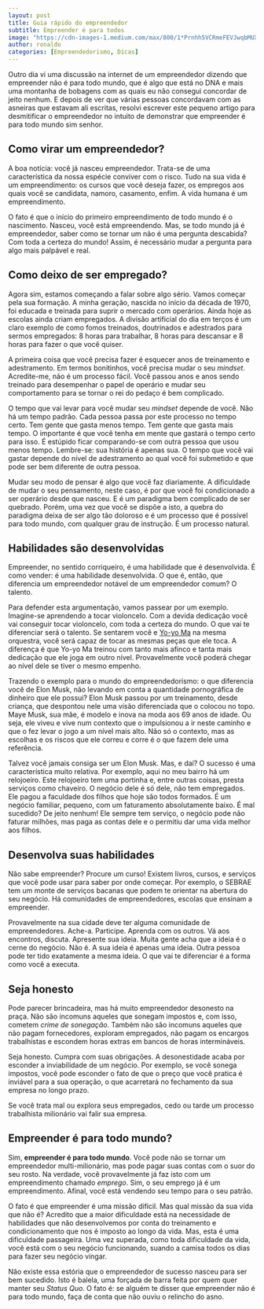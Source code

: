 ```yaml
---
layout: post
title: Guia rápido do empreendedor
subtitle: Empreender é para todos
image: "https://cdn-images-1.medium.com/max/800/1*Prnhh5VCRmeFEVJwqbMUXw.jpeg"
author: ronaldo
categories: [Empreendedorismo, Dicas]
---
```


Outro dia vi uma discussão na internet de um empreendedor dizendo que empreender
não é para todo mundo, que é algo que está no DNA e mais uma montanha de
bobagens com as quais eu não consegui concordar de jeito nenhum. E depois de ver
que várias pessoas concordavam com as asneiras que estavam ali escritas, resolvi
escrever este pequeno artigo para desmitificar o empreendedor no intuito de
demonstrar que empreender é para todo mundo sim senhor.

## Como virar um empreendedor?

A boa notícia: você já nasceu empreendedor. Trata-se de uma característica da
nossa espécie conviver com o risco. Tudo na sua vida é um empreendimento: os
cursos que você deseja fazer, os empregos aos quais você se candidata, namoro,
casamento, enfim. A vida humana é um empreendimento.

O fato é que o início do primeiro empreendimento de todo mundo é o nascimento.
Nasceu, você está empreendendo. Mas, se todo mundo já é empreendedor, saber como
se tornar um não é uma pergunta descabida? Com toda a certeza do mundo! Assim, é
necessário mudar a pergunta para algo mais palpável e real.

## Como deixo de ser empregado?

Agora sim, estamos começando a falar sobre algo sério. Vamos começar pela sua
formação. A minha geração, nascida no início da década de 1970, foi educada e
treinada para suprir o mercado com operários. Ainda hoje as escolas ainda criam
empregados. A divisão artificial do dia em terços é um claro exemplo de como
fomos treinados, doutrinados e adestrados para sermos empregados: 8 horas para
trabalhar, 8 horas para descansar e 8 horas para fazer o que você quiser.

A primeira coisa que você precisa fazer é esquecer anos de treinamento e
adestramento. Em termos bonitinhos, você precisa mudar o seu *mindset*.
Acredite-me, não é um processo fácil. Você passou anos e anos sendo treinado
para desempenhar o papel de operário e mudar seu comportamento para se tornar o
rei do pedaço é bem complicado.

O tempo que vai levar para você mudar seu *mindset* depende de você. Não há um
tempo padrão. Cada pessoa passa por este processo no tempo certo. Tem gente que
gasta menos tempo. Tem gente que gasta mais tempo. O importante é que você tenha
em mente que gastará o tempo certo para isso. É estúpido ficar comparando-se com
outra pessoa que usou menos tempo. Lembre-se: sua história é apenas sua. O tempo
que você vai gastar depende do nível de adestramento ao qual você foi submetido
e que pode ser bem diferente de outra pessoa.

Mudar seu modo de pensar é algo que você faz diariamente. A dificuldade de mudar
o seu pensamento, neste caso, é por que você foi condicionado a ser operário
desde que nasceu. E é um paradigma bem complicado de ser quebrado. Porém, uma
vez que você se dispõe a isto, a quebra do paradigma deixa de ser algo tão
doloroso e é um processo que é possível para todo mundo, com qualquer grau de
instrução. É um processo natural.

## Habilidades são desenvolvidas

Empreender, no sentido corriqueiro, é uma habilidade que é desenvolvida. É como
vender: é uma habilidade desenvolvida. O que é, então, que diferencia um
empreendedor notável de um empreendedor comum? O talento.

Para defender esta argumentação, vamos passear por um exemplo. Imagine-se
aprendendo a tocar violoncelo. Com a devida dedicação você vai conseguir tocar
violoncelo, com toda a certeza do mundo. O que vai te diferenciar será o
talento. Se sentarem você e [Yo-yo Ma](https://pt.wikipedia.org/wiki/Yo-Yo_Ma)
na mesma orquestra, você será capaz de tocar as mesmas peças que ele toca. A
diferença é que Yo-yo Ma treinou com tanto mais afinco e tanta mais dedicação
que ele joga em outro nível. Provavelmente você poderá chegar ao nível dele se
tiver o mesmo empenho.

Trazendo o exemplo para o mundo do empreendedorismo: o que diferencia você de
Elon Musk, não levando em conta a quantidade pornográfica de dinheiro que ele
possui? Elon Musk passou por um treinamento, desde criança, que despontou nele
uma visão diferenciada que o colocou no topo. Maye Musk, sua mãe, é modelo e
inova na moda aos 69 anos de idade. Ou seja, ele viveu e vive num contexto que o
impulsionou a ir neste caminho e que o fez levar o jogo a um nível mais alto.
Não só o contexto, mas as escolhas e os riscos que ele correu e corre é o que
fazem dele uma referência.

Talvez você jamais consiga ser um Elon Musk. Mas, e daí? O sucesso é uma
característica muito relativa. Por exemplo, aqui no meu bairro há um relojoeiro.
Este relojoeiro tem uma portinha e, entre outras coisas, presta serviços como
chaveiro. O negócio dele é só dele, não tem empregados. Ele pagou a faculdade
dos filhos que hoje são todos formados. É um negócio familiar, pequeno, com um
faturamento absolutamente baixo. É mal sucedido? De jeito nenhum! Ele sempre tem
serviço, o negócio pode não faturar milhões, mas paga as contas dele e o
permitiu dar uma vida melhor aos filhos.

## Desenvolva suas habilidades

Não sabe empreender? Procure um curso! Existem livros, cursos, e serviços que
você pode usar para saber por onde começar. Por exemplo, o SEBRAE tem um monte
de serviços bacanas que podem te orientar na abertura do seu negócio. Há
comunidades de empreendedores, escolas que ensinam a empreender.

Provavelmente na sua cidade deve ter alguma comunidade de empreendedores.
Ache-a. Participe. Aprenda com os outros. Vá aos encontros, discuta. Apresente
sua ideia. Muita gente acha que a ideia é o cerne do negócio. Não é. A sua ideia
é apenas uma ideia. Outra pessoa pode ter tido exatamente a mesma ideia. O que
vai te diferenciar é a forma como você a executa.

## Seja honesto

Pode parecer brincadeira, mas há muito empreendedor desonesto na praça. Não são
incomuns aqueles que sonegam impostos e, com isso, cometem *crime de sonegação*.
Também não são incomuns aqueles que não pagam fornecedores, exploram empregados,
não pagam os encargos trabalhistas e escondem horas extras em bancos de horas
intermináveis.

Seja honesto. Cumpra com suas obrigações. A desonestidade acaba por esconder a
inviabilidade de um negócio. Por exemplo, se você sonega impostos, você pode
esconder o fato de que o preço que você pratica é inviável para a sua operação,
o que acarretará no fechamento da sua empresa no longo prazo.

Se você trata mal ou explora seus empregados, cedo ou tarde um processo
trabalhista milionário vai falir sua empresa.

## Empreender é para todo mundo?

Sim, **empreender é para todo mundo**. Você pode não se tornar um empreendedor
multi-milionário, mas pode pagar suas contas com o suor do seu rosto. Na
verdade, você provavelmente já faz isto com um empreendimento chamado *emprego*.
Sim, o seu emprego já é um empreendimento. Afinal, você está vendendo seu tempo
para o seu patrão.

O fato é que empreender é uma missão difícil. Mas qual missão da sua vida que
não é? Acredito que a maior dificuldade está na necessidade de habilidades que
não desenvolvemos por conta do treinamento e condicionamento que nos é imposto
ao longo da vida. Mas, esta é uma dificuldade passageira. Uma vez superada, como
toda dificuldade da vida, você está com o seu negócio funcionando, suando a
camisa todos os dias para fazer seu negócio vingar.

Não existe essa estória que o empreendedor de sucesso nasceu para ser bem
sucedido. Isto é balela, uma forçada de barra feita por quem quer manter seu
*Status Quo*. O fato é: se alguém te disser que empreender não é para todo
mundo, faça de conta que não ouviu o relincho do asno.

